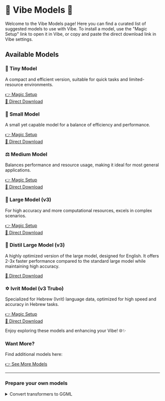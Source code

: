 # 🌟 Vibe Models 🌟

Welcome to the Vibe Models page! Here you can find a curated list of suggested models to use with Vibe. To install a model, use the "Magic Setup" link to open it in Vibe, or copy and paste the direct download link in Vibe settings.

## Available Models

### 🌱 Tiny Model

A compact and efficient version, suitable for quick tasks and limited-resource environments.

[👉 Magic Setup](https://shorturl.at/XSP9R)  
[🔽 Direct Download](https://huggingface.co/ggerganov/whisper.cpp/resolve/main/ggml-tiny.bin?download=true)

### 🌿 Small Model

A small yet capable model for a balance of efficiency and performance.

[👉 Magic Setup](https://shorturl.at/EmJS8)  
[🔽 Direct Download](https://huggingface.co/ggerganov/whisper.cpp/resolve/main/ggml-small.bin?download=true)

### ⚖️ Medium Model

Balances performance and resource usage, making it ideal for most general applications.

[👉 Magic Setup](https://shorturl.at/Ha6br)  
[🔽 Direct Download](https://huggingface.co/ggerganov/whisper.cpp/resolve/main/ggml-medium.bin?download=true)

### 🚀 Large Model (v3)

For high accuracy and more computational resources, excels in complex scenarios.

[👉 Magic Setup](https://tinyurl.com/3cn846h8)  
[🔽 Direct Download](https://huggingface.co/ggerganov/whisper.cpp/resolve/main/ggml-large-v3.bin?download=true)

### 🚀 Distil Large Model (v3)

A highly optimized version of the large model, designed for English. It offers 2-3x faster performance compared to the standard large model while maintaining high accuracy.

[🔽 Direct Download](https://huggingface.co/distil-whisper/distil-large-v3-ggml/resolve/main/ggml-distil-large-v3.bin?download=true)

### ✡️ Ivrit Model (v3 Trubo)

Specialized for Hebrew (Ivrit) language data, optimized for high speed and accuracy in Hebrew tasks.

[👉 Magic Setup](https://tinyurl.com/t9r3tyxk)  
[🔽 Direct Download](https://huggingface.co/ivrit-ai/whisper-large-v3-turbo-ggml/resolve/main/ggml-model.bin?download=true)

Enjoy exploring these models and enhancing your Vibe! 🌐✨

### Want More?

Find additional models here:

[👉 See More Models](https://huggingface.co/ggerganov/whisper.cpp/tree/main)

---

### Prepare your own models

<details>
<summary>Convert transformers to GGML</summary>

```console
# Setup environment
curl -LsSf https://astral.sh/uv/install.sh | sh
source ~/.bashrc
uv venv
uv pip install torch transformers huggingface_hub
huggingface-cli login --token "token" # https://huggingface.co/settings/tokens

# Convert and upload
git clone https://github.com/openai/whisper
git clone https://github.com/ggml-org/whisper.cpp
git clone https://huggingface.co/ivrit-ai/whisper-large-v3-turbo
uv run ./whisper.cpp/models/convert-h5-to-ggml.py ./whisper-large-v3-turbo/ ./whisper .
uv run huggingface-cli upload --repo-type model whisper-large-v3-turbo-ivrit ./ggml-model.bin ./ggml-model.bin

# Quantize
sudo apt install cmake build-essntial -y 
cd whisper.cpp
cmake -B build
cmake --build build --config Release
cd ..
./whisper.cpp/build/bin/quantize ggml-model.bin ./ggml-model.int8.bin q8_0 # fp32/fp16/q8_0/q5_0
```

</details>
